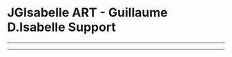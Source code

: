 <style>
.footer .border-top .border-gray-light .mt-5 .pt-3 .text-right .text-gray { color:aliceblue;}
.footer .border-top .border-gray-light  href { color:aliceblue;}
</style>
# JGIsabelle ART - Guillaume D.Isabelle Support


<script src="https://desk.zoho.com/portal/api/feedbackwidget/705329000000250001?orgId=773029773&displayType=embeded"></script>
<div id="zsfeedbackwidgetdiv"></div>


  
  
  
  
  
  
  
  
----
  
  
  
  

----



<!-- Global site tag (gtag.js) - Google Analytics -->
<script async src="https://www.googletagmanager.com/gtag/js?id=G-KN1XRLTTQ0"></script>
<script>
  window.dataLayer = window.dataLayer || [];
  function gtag(){dataLayer.push(arguments);}
  gtag('js', new Date());

  gtag('config', 'G-KN1XRLTTQ0');
</script>
